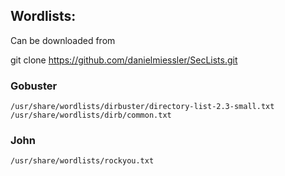 ## Wordlists:

Can be downloaded from

git clone https://github.com/danielmiessler/SecLists.git




### Gobuster

```
/usr/share/wordlists/dirbuster/directory-list-2.3-small.txt
/usr/share/wordlists/dirb/common.txt 
```

### John
```
/usr/share/wordlists/rockyou.txt
```
